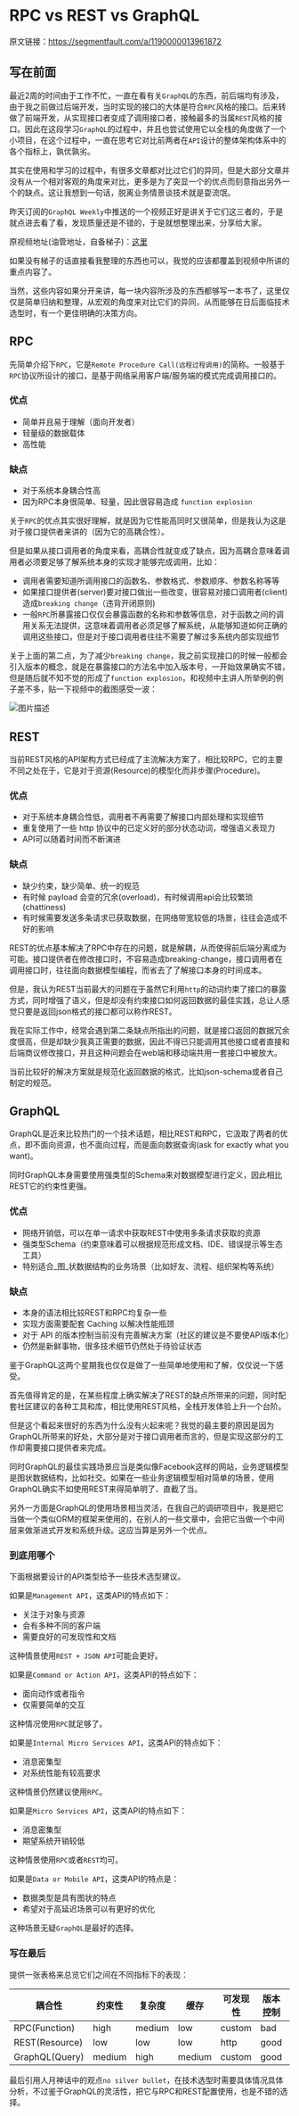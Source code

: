 # RPC vs REST vs GraphQL

原文链接：https://segmentfault.com/a/1190000013961872

## 写在前面

最近2周的时间由于工作不忙，一直在看有关`GraphQL`的东西，前后端均有涉及，由于我之前做过后端开发，当时实现的接口的大体是符合`RPC`风格的接口。后来转做了前端开发，从实现接口者变成了调用接口者，接触最多的当属`REST`风格的接口。因此在这段学习`GraphQL`的过程中，并且也尝试使用它以全栈的角度做了一个小项目，在这个过程中，一直在思考它对比前两者在`API`设计的整体架构体系中的各个指标上，孰优孰劣。

其实在使用和学习的过程中，有很多文章都对比过它们的异同，但是大部分文章并没有从一个相对客观的角度来对比，更多是为了突显一个的优点而刻意指出另外一个的缺点。这让我想到一句话，脱离业务情景谈技术就是耍流氓。

昨天订阅的`GraphQL Weekly`中推送的一个视频正好是讲关于它们这三者的，于是就点进去看了看，发现质量还是不错的，于是就想整理出来，分享给大家。

原视频地址(油管地址，自备梯子)：[这里](https://www.youtube.com/watch?v=IvsANO0qZEg)

如果没有梯子的话直接看我整理的东西也可以，我觉的应该都覆盖到视频中所讲的重点内容了。

当然，这些内容如果分开来讲，每一块内容所涉及的东西都够写一本书了，这里仅仅是简单归纳和整理，从宏观的角度来对比它们的异同，从而能够在日后面临技术选型时，有一个更佳明确的决策方向。

## RPC

先简单介绍下`RPC`，它是`Remote Procedure Call(远程过程调用)`的简称。一般基于`RPC`协议所设计的接口，是基于网络采用客户端/服务端的模式完成调用接口的。

### 优点

*   简单并且易于理解（面向开发者）
*   轻量级的数据载体
*   高性能

### 缺点

*   对于系统本身耦合性高
*   因为RPC本身很简单、轻量，因此很容易造成 `function explosion`

关于`RPC`的优点其实很好理解，就是因为它性能高同时又很简单，但是我认为这是对于接口提供者来讲的（因为它的高耦合性）。

但是如果从接口调用者的角度来看，高耦合性就变成了缺点，因为高耦合意味着调用者必须要足够了解系统本身的实现才能够完成调用，比如：

*   调用者需要知道所调用接口的函数名、参数格式、参数顺序、参数名称等等
*   如果接口提供者(server)要对接口做出一些改变，很容易对接口调用者(client)造成`breaking change`（违背开闭原则)
*   一般`RPC`所暴露接口仅仅会暴露函数的名称和参数等信息，对于函数之间的调用关系无法提供，这意味着调用者必须足够了解系统，从能够知道如何正确的调用这些接口，但是对于接口调用者往往不需要了解过多系统内部实现细节

关于上面的第二点，为了减少`breaking change`，我之前实现接口的时候一般都会引入版本的概念，就是在暴露接口的方法名中加入版本号，一开始效果确实不错，但是随后就不知不觉的形成了`function explosion`，和视频中主讲人所举例的例子差不多，贴一下视频中的截图感受一波：

![图片描述](https://image-static.segmentfault.com/632/539/632539544-5ab70ac2b9bc7_articlex "图片描述")

## REST

当前REST风格的API架构方式已经成了主流解决方案了，相比较RPC，它的主要不同之处在于，它是对于资源(Resource)的模型化而非步骤(Procedure)。

### 优点

*   对于系统本身耦合性低，调用者不再需要了解接口内部处理和实现细节
*   重复使用了一些 http 协议中的已定义好的部分状态动词，增强语义表现力
*   API可以随着时间而不断演进

### 缺点

*   缺少约束，缺少简单、统一的规范
*   有时候 payload 会变的冗余(overload)，有时候调用api会比较繁琐(chattiness)
*   有时候需要发送多条请求已获取数据，在网络带宽较低的场景，往往会造成不好的影响

REST的优点基本解决了RPC中存在的问题，就是解耦，从而使得前后端分离成为可能。接口提供者在修改接口时，不容易造成breaking-change，接口调用者在调用接口时，往往面向数据模型编程，而省去了了解接口本身的时间成本。

但是，我认为REST当前最大的问题在于虽然它利用`http`的动词约束了接口的暴露方式，同时增强了语义，但是却没有约束接口如何返回数据的最佳实践，总让人感觉只要是返回json格式的接口都可以称作REST。

我在实际工作中，经常会遇到第二条缺点所指出的问题，就是接口返回的数据冗余度很高，但是却缺少我真正需要的数据，因此不得已只能调用其他接口或者直接和后端商议修改接口，并且这种问题会在web端和移动端共用一套接口中被放大。

当前比较好的解决方案就是规范化返回数据的格式，比如json-schema或者自己制定的规范。

## GraphQL

GraphQL是近来比较热门的一个技术话题，相比REST和RPC，它汲取了两者的优点，即不面向资源，也不面向过程，而是面向数据查询(ask for exactly what you want)。

同时GraphQL本身需要使用强类型的Schema来对数据模型进行定义，因此相比REST它的约束性更强。

### 优点

*   网络开销低，可以在单一请求中获取REST中使用多条请求获取的资源
*   强类型Schema（约束意味着可以根据规范形成文档、IDE、错误提示等生态工具）
*   特别适合_图_状数据结构的业务场景（比如好友、流程、组织架构等系统）

### 缺点

*   本身的语法相比较REST和RPC均复杂一些
*   实现方面需要配套 Caching 以解决性能瓶颈
*   对于 API 的版本控制当前没有完善解决方案（社区的建议是不要使API版本化）
*   仍然是新鲜事物，很多技术细节仍然处于待验证状态

鉴于GraphQL这两个星期我也仅仅是做了一些简单地使用和了解，仅仅说一下感受。

首先值得肯定的是，在某些程度上确实解决了REST的缺点所带来的问题，同时配套社区建议的各种工具和库，相比使用REST风格，全栈开发体验上升一个台阶。

但是这个看起来很好的东西为什么没有火起来呢？我觉的最主要的原因是因为GraphQL所带来的好处，大部分是对于接口调用者而言的，但是实现这部分的工作却需要接口提供者来完成。

同时GraphQL的最佳实践场景应当是类似像Facebook这样的网站，业务逻辑模型是图状数据结构，比如社交。如果在一些业务逻辑模型相对简单的场景，使用GraphQL确实不如使用REST来得简单明了、直截了当。

另外一方面是GraphQL的使用场景相当灵活，在我自己的调研项目中，我是把它当做一个类似ORM的框架来使用的，在别人的一些文章中，会把它当做一个中间层来做渐进式开发和系统升级。这应当算是另外一个优点。

### 到底用哪个

下面根据要设计的API类型给予一些技术选型建议。

如果是`Management API`，这类API的特点如下：

*   关注于对象与资源
*   会有多种不同的客户端
*   需要良好的可发现性和文档

这种情景使用`REST + JSON API`可能会更好。

如果是`Command or Action API`，这类API的特点如下：

*   面向动作或者指令
*   仅需要简单的交互

这种情况使用`RPC`就足够了。

如果是`Internal Micro Services API`，这类API的特点如下：

*   消息密集型
*   对系统性能有较高要求

这种情景仍然建议使用`RPC`。

如果是`Micro Services API`，这类API的特点如下：

*   消息密集型
*   期望系统开销较低

这种情景使用`RPC`或者`REST`均可。

如果是`Data or Mobile API`，这类API的特点是：

*   数据类型是具有图状的特点
*   希望对于高延迟场景可以有更好的优化

这种场景无疑`GraphQL`是最好的选择。

### 写在最后

提供一张表格来总览它们之间在不同指标下的表现：

| 耦合性         | 约束性 | 复杂度 | 缓存   | 可发现性 | 版本控制 |      |
| -------------- | ------ | ------ | ------ | -------- | -------- | ---- |
| RPC(Function)  | high   | medium | low    | custom   | bad      | hard |
| REST(Resource) | low    | low    | low    | http     | good     | easy |
| GraphQL(Query) | medium | high   | medium | custom   | good     | ???  |

最后引用人月神话中的观点`no silver bullet`，在技术选型时需要具体情况具体分析，不过鉴于GraphQL的灵活性，把它与RPC和REST配置使用，也是不错的选择。